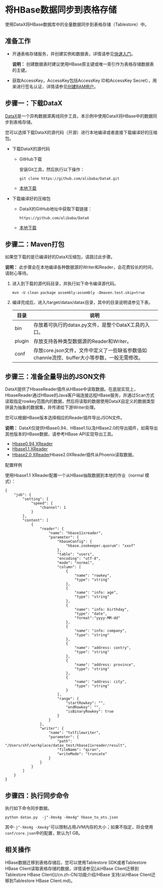 # 将HBase数据同步到表格存储

使用DataX将HBase数据库中的全量数据同步到表格存储（Tablestore）中。

## 准备工作

-   开通表格存储服务，并创建实例和数据表，详情请参见[快速入门](/cn.zh-CN/快速入门/概述.md)。

    **说明：** 创建数据表时建议使用HBase原主键或唯一索引作为表格存储数据表的主键。

-   获取AccessKey，AccessKey包括AccessKey ID和AccessKey Secret），用来进行签名认证，详情请参见[创建RAM用户](/cn.zh-CN/用户管理/创建RAM用户.md)。

## 步骤一：下载DataX

[DataX](https://github.com/alibaba/DataX/blob/master/introduction.md)​是一个异构数据源离线同步工具，本示例中使用DataX将HBase中的数据同步到表格存储。

您可以选择下载DataX的源代码（开源）进行本地编译或者直接下载编译好的压缩包。

-   下载DataX的源代码
    -   GitHub下载

        安装Git工具，然后执行以下操作：

        ```
        git clone https://github.com/alibaba/DataX.git
        ```

    -   [本地下载](http://datax-opensource.oss-cn-hangzhou.aliyuncs.com/datax.tar.gz)
-   下载编译好的压缩包
    -   DataX的GitHub地址中获取下载链接：

        ```
        https://github.com/alibaba/DataX
        ```

    -   [本地下载](http://datax-opensource.oss-cn-hangzhou.aliyuncs.com/datax.tar.gz?spm=a2c4e.11153940.0.0.318c29fbVnjt3M&file=datax.tar.gz)

## 步骤二：Maven打包

如果您下载的是已编译好的DataX压缩包，请跳过此步骤。

**说明：** 此步骤会在本地编译各种数据源的Writer和Reader，会花费较长的时间，请耐心等待。

1.  进入到下载的源代码目录，并执行如下命令编译源代码。

    ```
    mvn -U clean package assembly:assembly -Dmaven.test.skip=true
    ```

2.  编译完成后，进入/target/datax/datax目录，其中的目录说明请参见下表。

    |目录|说明|
    |--|--|
    |bin|存放着可执行的datax.py文件，是整个DataX工具的入口。|
    |plugin|存放支持各种类型数据源的Reader和Writer。|
    |conf|存放core.json文件，文件中定义了一些缺省参数值如channle流控、buffer大小等参数，一般无需修改。|


## 步骤三：准备全量导出的JSON文件

DataX提供了HbaseReader插件从HBase中读取数据。在底层实现上，HbaseReader通过HBase的Java客户端连接远程HBase服务，并通过Scan方式读取指定rowkey范围内的数据，然后将读取的数据使用DataX自定义的数据类型拼装为抽象的数据集，并传递给下游Writer处理。

您可以根据HBase版本选择相应的Reader插件导出JSON文件。

**说明：** DataX仅提供HBase0.94、HBase1.1以及HBase2.0的导出插件，如需导出其他版本的HBase数据，请参考HBase API实现导出工具。

-   [Hbase0.94 XReader](https://github.com/alibaba/DataX/blob/master/hbase094xreader/doc/hbase094xreader.md)
-   [Hbase1.1 XReader](https://github.com/alibaba/DataX/blob/master/hbase11xreader/doc/hbase11xreader.md)
-   [Hbase2.0 XReader](https://github.com/alibaba/DataX/blob/master/hbase20xsqlreader/doc/hbase20xsqlreader.md)Hbase2.0XReader插件从Phoenix读取数据。

配置样例

使用Hbase1.1 XReader配置一个从HBase抽取数据到本地的作业（normal 模式）：

```
{
    "job": {
        "setting": {
            "speed": {
                "channel": 1
            }
        },
        "content": [
            {
                "reader": {
                    "name": "hbase11xreader",
                    "parameter": {
                        "hbaseConfig": {
                            "hbase.zookeeper.quorum": "xxxf"
                        },
                        "table": "users",
                        "encoding": "utf-8",
                        "mode": "normal",
                        "column": [
                            {
                                "name": "rowkey",
                                "type": "string"
                            },
                            {
                                "name": "info: age",
                                "type": "string"
                            },
                            {
                                "name": "info: birthday",
                                "type": "date",
                                "format":"yyyy-MM-dd"
                            },
                            {
                                "name": "info: company",
                                "type": "string"
                            },
                            {
                                "name": "address: contry",
                                "type": "string"
                            },
                            {
                                "name": "address: province",
                                "type": "string"
                            },
                            {
                                "name": "address: city",
                                "type": "string"
                            }
                        ],
                        "range": {
                            "startRowkey": "",
                            "endRowkey": "",
                            "isBinaryRowkey": true
                        }
                    }
                },
                "writer": {
                    "name": "txtfilewriter",
                    "parameter": {
                        "path": "/Users/shf/workplace/datax_test/hbase11xreader/result",
                        "fileName": "qiran",
                        "writeMode": "truncate"
                    }
                }
            }
        ]
    }
}
```

## 步骤四：执行同步命令

执行如下命令同步数据。

```
python datax.py  -j"-Xms4g -Xmx4g" hbase_to_ots.json
```

其中`-j"-Xms4g -Xmx4g"`可以限制占用JVM内存的大小；如果不指定，将会使用`conf/core.json`中的配置，默认为1 GB。

## 相关操作

HBase数据迁移到表格存储后，您可以使用Tablestore SDK或者Tablestore HBase Client读取表格存储的数据，详情请参见[从HBase Client迁移到Tablestore HBase Client](/cn.zh-CN/功能介绍/HBase 支持/从HBase Client迁移到Tablestore HBase Client.md)。

